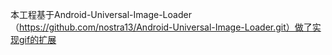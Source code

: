 本工程基于Android-Universal-Image-Loader（https://github.com/nostra13/Android-Universal-Image-Loader.git）做了实现gif的扩展